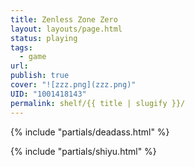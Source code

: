 ```yaml
---
title: Zenless Zone Zero
layout: layouts/page.html
status: playing
tags:
  - game
url:
publish: true
cover: "![zzz.png](zzz.png)"
UID: "1001418143"
permalink: shelf/{{ title | slugify }}/
---
```


{% include "partials/deadass.html" %}

{% include "partials/shiyu.html" %}